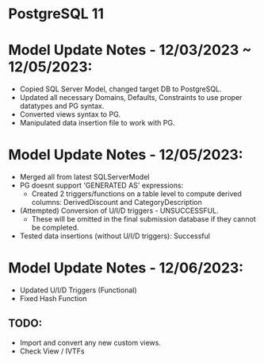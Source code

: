 # PostgreSQL 11
# Model Update Notes - 12/03/2023 ~ 12/05/2023:
- Copied SQL Server Model, changed target DB to PostgreSQL.
- Updated all necessary Domains, Defaults, Constraints to use proper datatypes and PG syntax.
- Converted views syntax to PG.
- Manipulated data insertion file to work with PG.

# Model Update Notes - 12/05/2023:
- Merged all from latest SQLServerModel
- PG doesnt support 'GENERATED AS' expressions:
  - Created 2 triggers/functions on a table level to compute derived columns: DerivedDiscount and CategoryDescription
- (Attempted) Conversion of U/I/D triggers - UNSUCCESSFUL.
  - These will be omitted in the final submission database if they cannot be completed.
- Tested data insertions (without U/I/D triggers): Successful

# Model Update Notes - 12/06/2023:
- Updated U/I/D Triggers (Functional)
- Fixed Hash Function

## TODO:
- Import and convert any new custom views.
- Check View / IVTFs
